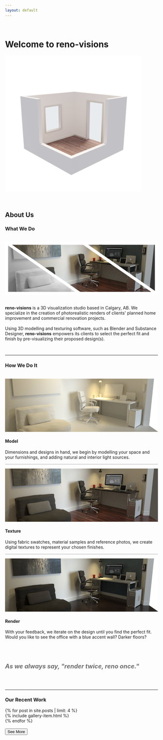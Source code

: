 ```yaml
---
layout: default
---
```


<p><br /></p>

# Welcome to reno-visions

<img role="presentation" src="/assets/images/reno-visions-textured.png" alt="" style="max-width: 450px; max-height: 450px;">

<p><br /></p>

## About Us

### What We Do
<br />
<img src="/assets/images/HIW720x250.png" alt="Three renders of a home office, combined into one image, illustrating the visualization process" width="640px">
<br />
<br />
<p style="text-align:left;">
<strong>reno-visions</strong> is a 3D visualization studio based in Calgary, AB. We specialize in the creation of photorealistic renders of clients' planned home improvement and commercial renovation projects. 
<br /><br />
Using 3D modelling and texturing software, such as Blender and Substance Designer, <strong>reno-visions</strong> empowers its clients to select the perfect fit and finish by pre-visualizing their proposed design(s). 
</p>

<br />
<hr />

### How We Do It

<br />
<img src="/assets/images/720x250-ao.png" alt="A render of a home office, with no colours or textures applied" width="640px" style="transform: scaleX(-1);" class="shadow-lg">
<h4 style="text-align: left;">Model</h4>
<p style="text-align:left;">
Dimensions and designs in hand, we begin by modelling your space and your furnishings, and adding natural and interior light sources. 
</p>

<hr style="opacity: 0.4" />
<img src="/assets/images/720x250-original.png" alt="A render of a home office with white walls, mahogany stained wood floors, and a black desk" width="640px" style="transform: scaleX(-1);" class="shadow-lg">
<h4 style="text-align: left;">Texture</h4>
<p style="text-align:left;">
Using fabric swatches, material samples and reference photos, we create digital textures to represent your chosen finishes.
</p>

<hr style="opacity: 0.4" />
<img src="/assets/images/720x250-accent.png" alt="A render of a home office with blue walls, ebony stained wood floors, and a white desk" width="640px" style="transform: scaleX(-1);" class="shadow-lg">
<h4 style="text-align: left;">Render</h4>
<p style="text-align:left;">
With your feedback, we iterate on the design until you find the perfect fit. Would you like to see the office with a blue accent wall? Darker floors? 

<br /><br /><h5 style="font-size: 1.25rem; text-decoration: italic; color: #6E6E6E;"><em>As we always say, <strong>"render twice, reno once."</strong></em></h5>
</p>

<br />
<hr />

### Our Recent Work

<div class="container">
  <div class="row d-inline-flex justify-content-center align-items-center">
    {% for post in site.posts | limit: 4 %}
      <div class="col-6">
        {% include gallery-item.html %}
      </div>
    {% endfor %}
  </div>
</div>
<div class="container" id="firstClick" style="display: none;">
  <div class="row d-inline-flex justify-content-center align-items-center">
    {% for post in site.posts | limit: 4 offset: 4 %}
      <div class="col-6">
        {% include gallery-item.html %}
      </div>
    {% endfor %}
  </div>
</div>
<br />

<div class="row d-inline-flex justify-content-center align-items-center">
  <button class="shadow-sm" id="clicker" onclick="toggle_visibility('firstClick');">See More</button>
  <button class="shadow-sm" id="referrer" style="display: none;" onclick="document.location='/gallery'">View Gallery</button>
</div>

<p class="clear"><br/></p>